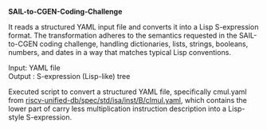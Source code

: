 **SAIL-to-CGEN-Coding-Challenge**

It reads a structured YAML input file and converts it into a Lisp S-expression format. The transformation adheres to the semantics requested in the SAIL-to-CGEN coding challenge, handling dictionaries, lists, strings, booleans, numbers, and dates in a way that matches typical Lisp conventions.

Input: YAML file    
Output : S-expression (Lisp-like) tree

Executed script to convert a structured YAML file, specifically cmul.yaml from [riscv-unified-db/spec/std/isa/inst/B/clmul.yaml](https://github.com/riscv-software-src/riscv-unified-db/blob/main/spec/std/isa/inst/B/clmul.yaml), which contains the lower part of carry less multiplication instruction description  into a Lisp-style S-expression. 

